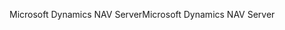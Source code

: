 <span data-ttu-id="2ef92-101">Microsoft Dynamics NAV Server</span><span class="sxs-lookup"><span data-stu-id="2ef92-101">Microsoft Dynamics NAV Server</span></span>